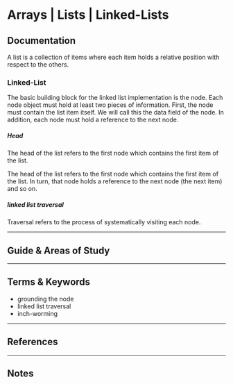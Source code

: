 Arrays | Lists | Linked-Lists
========


Documentation
-------------

A list is a collection of items where each item holds a relative position with respect to the others. 


### Linked-List

The basic building block for the linked list implementation is the node. Each node object must hold at least two pieces of information. First, the node must contain the list item itself. We will call this the data field of the node. In addition, each node must hold a reference to the next node.

##### **Head**

The head of the list refers to the first node which contains the first item of the list.

The head of the list refers to the first node which contains the first item of the list. In turn, that node holds a reference to the next node (the next item) and so on. 


##### linked list traversal

Traversal refers to the process of systematically visiting each node. 

-----------------------------------------------------------------------------------------------------

Guide & Areas of Study
-----------------------



-----------------------------------------------------------------------------------------------------

Terms & Keywords
----------------

- grounding the node
- linked list traversal
- inch-worming

-----------------------------------------------------------------------------------------------------

References
----------



-----------------------------------------------------------------------------------------------------

Notes
-----